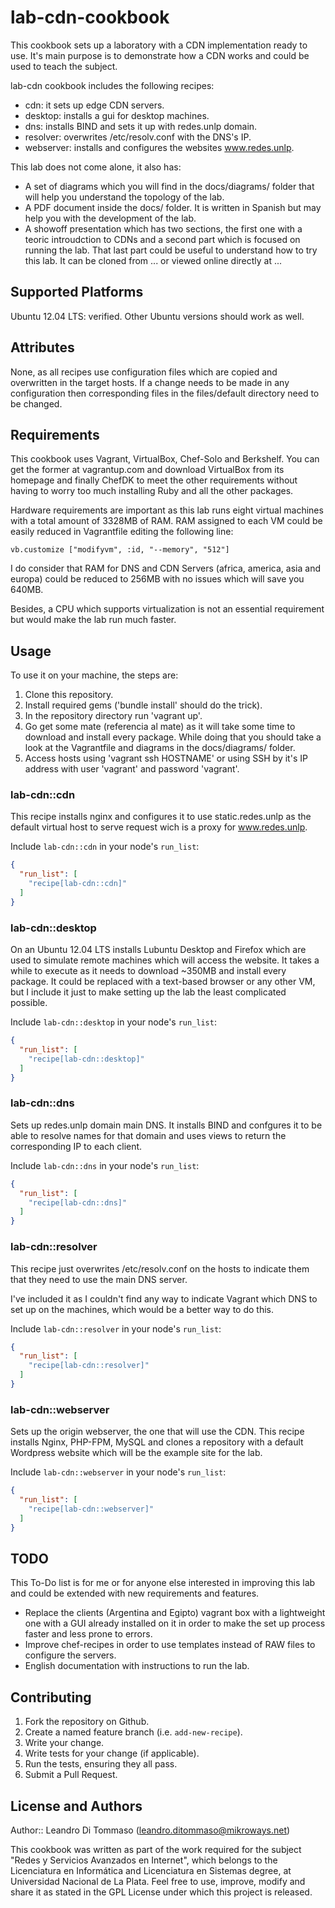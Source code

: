 # lab-cdn-cookbook

This cookbook sets up a laboratory with a CDN implementation ready to use. It's
main purpose is to demonstrate how a CDN works and could be used to teach the
subject.

lab-cdn cookbook includes the following recipes:
* cdn: it sets up edge CDN servers.
* desktop: installs a gui for desktop machines. 
* dns: installs BIND and sets it up with redes.unlp domain.
* resolver: overwrites /etc/resolv.conf with the DNS's IP.
* webserver: installs and configures the websites www.redes.unlp.

This lab does not come alone, it also has:
* A set of diagrams which you will find in the docs/diagrams/ folder that will
  help you understand the topology of the lab.
* A PDF document inside the docs/ folder. It is written in Spanish but may help
  you with the development of the lab.
* A showoff presentation which has two sections, the first one with a teoric
  introudction to CDNs and a second part which is focused on running the lab.
  That last part could be useful to understand how to try this lab. It can be
  cloned from ... or viewed online directly at ...

## Supported Platforms

Ubuntu 12.04 LTS: verified.
Other Ubuntu versions should work as well.

## Attributes

None, as all recipes use configuration files which are copied and overwritten in
the target hosts. If a change needs to be made in any configuration then
corresponding files in the files/default directory need to be changed.

## Requirements

This cookbook uses Vagrant, VirtualBox, Chef-Solo and Berkshelf. You can get the
former at vagrantup.com and download VirtualBox from its homepage and finally 
ChefDK to meet the other requirements without having to worry too much
installing Ruby and all the other packages.

Hardware requirements are important as this lab runs eight virtual machines with
a total amount of 3328MB of RAM. RAM assigned to each VM could be easily reduced
in Vagrantfile editing the following line:

<code>vb.customize ["modifyvm", :id, "--memory", "512"]</code>

I do consider that RAM for DNS and CDN Servers (africa, america, asia and
europa) could be reduced to 256MB with no issues which will save you 640MB.

Besides, a CPU which supports virtualization is not an essential requirement but
would make the lab run much faster.

## Usage

To use it on your machine, the steps are:
1. Clone this repository.
2. Install required gems ('bundle install' should do the trick).
3. In the repository directory run 'vagrant up'.
4. Go get some mate (referencia al mate) as it will take some time to download
   and install every package. While doing that you should take a look at the
   Vagrantfile and diagrams in the docs/diagrams/ folder.
5. Access hosts using 'vagrant ssh HOSTNAME' or using SSH by it's IP address
   with user 'vagrant' and password 'vagrant'.

### lab-cdn::cdn

This recipe installs nginx and configures it to use static.redes.unlp as the
default virtual host to serve request wich is a proxy for www.redes.unlp.

Include `lab-cdn::cdn` in your node's `run_list`:

```json
{
  "run_list": [
    "recipe[lab-cdn::cdn]"
  ]
}
```

### lab-cdn::desktop

On an Ubuntu 12.04 LTS installs Lubuntu Desktop and Firefox which are used to
simulate remote machines which will access the website. It takes a while to
execute as it needs to download ~350MB and install every package. It could be
replaced with a text-based browser or any other VM, but I include it just to
make setting up the lab the least complicated possible.

Include `lab-cdn::desktop` in your node's `run_list`:

```json
{
  "run_list": [
    "recipe[lab-cdn::desktop]"
  ]
}
```

### lab-cdn::dns

Sets up redes.unlp domain main DNS. It installs BIND and confgures it to be able
to resolve names for that domain and uses views to return the corresponding IP
to each client.

Include `lab-cdn::dns` in your node's `run_list`:

```json
{
  "run_list": [
    "recipe[lab-cdn::dns]"
  ]
}
```

### lab-cdn::resolver

This recipe just overwrites /etc/resolv.conf on the hosts to indicate them that
they need to use the main DNS server.

I've included it as I couldn't find any way to indicate Vagrant which DNS to set
up on the machines, which would be a better way to do this.

Include `lab-cdn::resolver` in your node's `run_list`:

```json
{
  "run_list": [
    "recipe[lab-cdn::resolver]"
  ]
}
```

### lab-cdn::webserver

Sets up the origin webserver, the one that will use the CDN. This recipe
installs Nginx, PHP-FPM, MySQL and clones a repository with a default Wordpress
website which will be the example site for the lab.

Include `lab-cdn::webserver` in your node's `run_list`:

```json
{
  "run_list": [
    "recipe[lab-cdn::webserver]"
  ]
}
```
## TODO

This To-Do list is for me or for anyone else interested in improving this lab
and could be extended with new requirements and features.

* Replace the clients (Argentina and Egipto) vagrant box with a lightweight one
  with a GUI already installed on it in order to make the set up process faster
  and less prone to errors. 
* Improve chef-recipes in order to use templates instead of RAW files to
  configure the servers.
* English documentation with instructions to run the lab.


## Contributing

1. Fork the repository on Github.
2. Create a named feature branch (i.e. `add-new-recipe`).
3. Write your change.
4. Write tests for your change (if applicable).
5. Run the tests, ensuring they all pass.
6. Submit a Pull Request.

## License and Authors

Author:: Leandro Di Tommaso (<leandro.ditommaso@mikroways.net>)

This cookbook was written as part of the work required for the subject "Redes y
Servicios Avanzados en Internet", which belongs to the Licenciatura en 
Informática and Licenciatura en Sistemas degree, at Universidad Nacional de La 
Plata. Feel free to use, improve, modify and share it as stated in the GPL
License under which this project is released.

